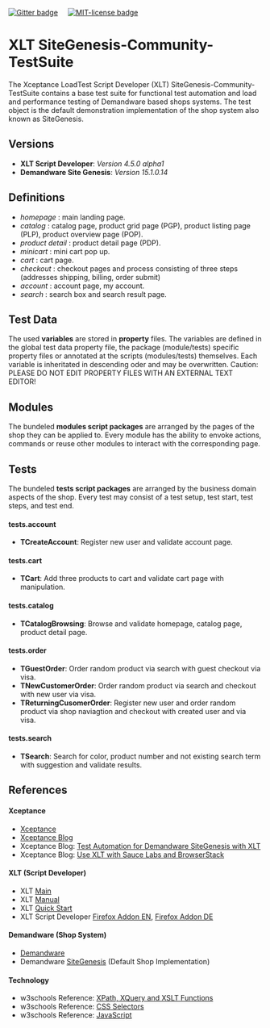 <a href="https://gitter.im/dataduke/xlt-testsuite-documentation?utm_source=badge&utm_medium=badge&utm_campaign=pr-badge&utm_content=badge" target="_blank"><img src="https://badges.gitter.im/Join Chat.svg" alt="Gitter badge"></a> &nbsp; &nbsp; <a href="http://github.com/dataduke/xlt-testsuite-documentation/blob/master/LICENSE.md" target="_blank"><img src="http://img.shields.io/badge/License-MIT-blue.svg" alt="MIT-license badge"></a>

# XLT SiteGenesis-Community-TestSuite

The Xceptance LoadTest Script Developer (XLT) SiteGenesis-Community-TestSuite contains a base test suite for functional test automation and load and performance testing of Demandware based shops systems. The test object is the default demonstration implementation of the shop system also known as SiteGenesis.

## Versions

- **XLT Script Developer**: _Version 4.5.0 alpha1_
- **Demandware Site Genesis**: _Version 15.1.0.14_

## Definitions

- _homepage_ : main landing page.
- _catalog_ : catalog page, product grid page (PGP), product listing page (PLP), product overview page (POP).
- _product detail_ : product detail page (PDP).
- _minicart_ : mini cart pop up.
- _cart_ : cart page.
- _checkout_ : checkout pages and process consisting of three steps (addresses shipping, billing, order submit)
- _account_ : account page, my account.
- _search_ : search box and search result page.

## Test Data

The used **variables** are stored in **property** files. The variables are defined in the global test data property file, the package (module/tests) specific property files or annotated at the scripts (modules/tests) themselves. Each variable is inheritated in descending oder and may be overwritten. Caution: PLEASE DO NOT EDIT PROPERTY FILES WITH AN EXTERNAL TEXT EDITOR!

## Modules

The bundeled **modules script packages** are arranged by the pages of the shop they can be applied to. Every module has the ability to envoke actions, commands or reuse other modules to interact with the corresponding page.

## Tests

The bundeled **tests script packages** are arranged by the business domain aspects of the shop. Every test may consist of a test setup, test start, test steps, and test end. 

#### tests.account

- **TCreateAccount**: Register new user and validate account page.

#### tests.cart

- **TCart**: Add three products to cart and validate cart page with manipulation.

#### tests.catalog

- **TCatalogBrowsing**: Browse and validate homepage, catalog page, product detail page.

#### tests.order

- **TGuestOrder**: Order random product via search with guest checkout via visa.
- **TNewCustomerOrder**: Order random product via search and checkout with new user via visa.
- **TReturningCusomerOrder**: Register new user and order random product via shop naviagtion and checkout with created user and via visa.

#### tests.search

- **TSearch**: Search for color, product number and not existing search term with suggestion and validate results.

## References

#### Xceptance

- [Xceptance](https://www.xceptance.de/en/)
- [Xceptance Blog](http://blog.xceptance.com/)
- Xceptance Blog: [Test Automation for Demandware SiteGenesis with XLT](http://blog.xceptance.com/2012/10/27/test-automation-for-demandware-sitegenesis-with-xlt/)
- Xceptance Blog: [Use XLT with Sauce Labs and BrowserStack](http://blog.xceptance.com/2014/03/12/use-xlt-with-sauce-labs-and-browserstack/)

#### XLT (Script Developer)

- XLT [Main](https://www.xceptance.de/en/xlt/)
- XLT [Manual](https://lab.xceptance.de/releases/xlt/latest/user-manual.html)
- XLT [Quick Start](https://lab.xceptance.de/releases/xlt/latest/quick-start-guide.html)
- XLT Script Developer [Firefox Addon EN](https://addons.mozilla.org/en-US/firefox/addon/xceptance-script-developer/), [Firefox Addon DE](https://addons.mozilla.org/de/firefox/addon/xceptance-script-developer/)

#### Demandware (Shop System)

- [Demandware](http://www.demandware.com/)
- Demandware [SiteGenesis](http://www.demandware.com/on/demandware.store/Sites-SiteGenesis-Site) (Default Shop Implementation)

#### Technology

- w3schools Reference: [XPath, XQuery and XSLT Functions](http://www.w3schools.com/jsref/default.asp)
- w3schools Reference: [CSS Selectors](http://www.w3schools.com/cssref/css_selectors.asp)
- w3schools Reference: [JavaScript](http://www.w3schools.com/jsref/default.asp)

